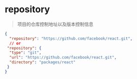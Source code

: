 # repository

> 项目的仓库控制地址以及版本控制信息

```json
{
  "repository": "https://github.com/facebook/react.git",
  // or
 "repository": {
  "type": "git",
  "url": "https://github.com/facebook/react.git",
  "directory": "packages/react"
 }
}
```
